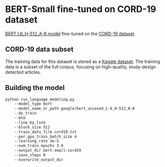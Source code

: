 # BERT-Small fine-tuned on CORD-19 dataset

[BERT L6_H-512_A-8 model](https://huggingface.co/google/bert_uncased_L-6_H-512_A-8) fine-tuned on the [CORD-19 dataset](https://www.semanticscholar.org/cord19).

## CORD-19 data subset
The training data for this dataset is stored as a [Kaggle dataset](https://www.kaggle.com/davidmezzetti/cord19-qa?select=cord19.txt). The training
data is a subset of the full corpus, focusing on high-quality, study-design detected articles.

## Building the model

```bash
python run_language_modeling.py
    --model_type bert
    --model_name_or_path google/bert_uncased_L-6_H-512_A-8
    --do_train
    --mlm
    --line_by_line
    --block_size 512
    --train_data_file cord19.txt
    --per_gpu_train_batch_size 4
    --learning_rate 3e-5
    --num_train_epochs 3.0
    --output_dir bert-small-cord19
    --save_steps 0
    --overwrite_output_dir
